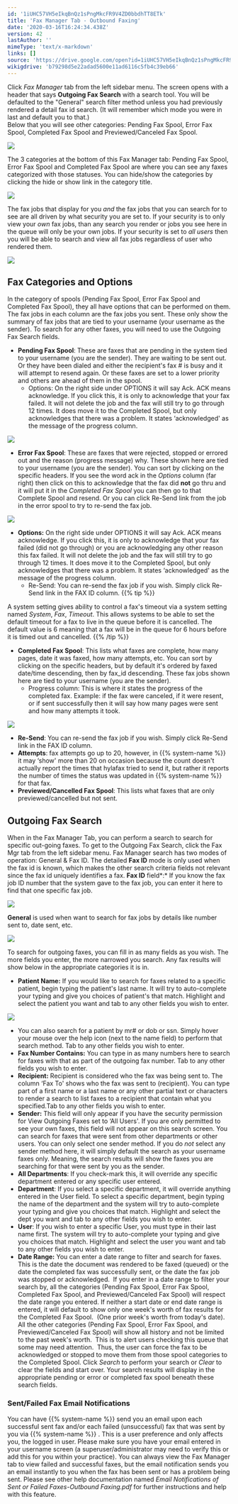 ```yaml
---
id: '1iUHC57VH5eIkqBnQz1sPngMkcFR9V4ZD0bbdhTT8ETk'
title: 'Fax Manager Tab - Outbound Faxing'
date: '2020-03-16T16:24:34.438Z'
version: 42
lastAuthor: ''
mimeType: 'text/x-markdown'
links: []
source: 'https://drive.google.com/open?id=1iUHC57VH5eIkqBnQz1sPngMkcFR9V4ZD0bbdhTT8ETk'
wikigdrive: 'b79298d5e22adad5600e11ad6116c5fb4c39eb66'
---
```

Click *Fax Manager* tab from the left sidebar menu. The screen opens with a header that says **Outgoing Fax Search** with a search tool. You will be defaulted to the "General" search filter method unless you had previously rendered a detail fax id search. (It will remember which mode you were in last and default you to that.)  
Below that you will see other categories: Pending Fax Spool, Error Fax Spool, Completed Fax Spool and Previewed/Canceled Fax Spool.

![](../fax-manager-tab-outbound-faxing.assets/5c6a9d80a3d3f04206aceac46672a42b.png)

The 3 categories at the bottom of this Fax Manager tab: Pending Fax Spool, Error Fax Spool and Completed Fax Spool are where you can see any faxes categorized with those statuses. You can hide/show the categories by clicking the hide or show link in the category title.

![](../fax-manager-tab-outbound-faxing.assets/9f53bb859884a1e9de2419283418a401.png)

The fax jobs that display for you *and* the fax jobs that you can search for to see are all driven by what security you are set to. If your security is to only view your *own* fax jobs, than any search you render or jobs you see here in the queue will only be your own jobs. If your security is set to *all users* then you will be able to search and view all fax jobs regardless of user who rendered them.

![](../fax-manager-tab-outbound-faxing.assets/939a68df1d97eff1c2ca90afe534cd10.png)


## Fax Categories and Options

In the category of spools (Pending Fax Spool, Error Fax Spool and Completed Fax Spool), they all have options that can be performed on them. The fax jobs in each column are the fax jobs you sent. These only show the summary of fax jobs that are tied to your username (your username as the sender). To search for any other faxes, you will need to use the Outgoing Fax Search fields.
* <strong>Pending Fax Spool</strong>: These are faxes that are pending in the system tied to your username (you are the sender). They are waiting to be sent out. Or they have been dialed and either the recipient's fax # is busy and it will attempt to resend again. Or these faxes are set to a lower priority and others are ahead of them in the spool.
   * Options: On the right side under OPTIONS it will say Ack. ACK means acknowledge. If you click this, it is only to acknowledge that your fax failed. It will not delete the job and the fax will still try to go through 12 times. It does move it to the Completed Spool, but only acknowledges that there was a problem. It states ‘acknowledged' as the message of the progress column.

![](../fax-manager-tab-outbound-faxing.assets/df2e74f9a3d00fc8774d1a841828bc90.png)

* <strong>Error Fax Spool</strong>: These are faxes that were rejected, stopped or errored out and the reason (progress message) why. These shown here are tied to your username (you are the sender). You can sort by clicking on the specific headers. If you see the word ack in the <em>Options</em> column (far right) then click on this to acknowledge that the fax did <strong>not</strong> go thru and it will put it in the <em>Completed Fax Spool</em> you can then go to that Complete Spool and resend. Or you can click Re-Send link from the job in the error spool to try to re-send the fax job.

![](../fax-manager-tab-outbound-faxing.assets/07a52e53a1d58b4609c15f55b206afc8.png)

* <strong>Options:</strong> On the right side under OPTIONS it will say Ack. ACK means acknowledge. If you click this, it is only to acknowledge that your fax failed (did not go through) or you are acknowledging any other reason this fax failed. It will not delete the job and the fax will still try to go through 12 times. It does move it to the Completed Spool, but only acknowledges that there was a problem. It states ‘acknowledged' as the message of the progress column.
   * Re-Send: You can re-send the fax job if you wish. Simply click Re-Send link in the FAX ID column.
{{% tip %}}

A system setting gives ability to control a fax's timeout via a system setting named *System*, *Fax*, *Timeout*. This allows systems to be able to set the default timeout for a fax to live in the queue before it is cancelled. The default value is 6 meaning that a fax will be in the queue for 6 hours before it is timed out and cancelled.
{{% /tip %}}
* <strong>Completed Fax Spool</strong>: This lists what faxes are complete, how many pages, date it was faxed, how many attempts, etc. You can sort by clicking on the specific headers, but by default it's ordered by faxed date/time descending, then by fax_id descending. These fax jobs shown here are tied to your username (you are the sender).
   * Progress column: This is where it states the progress of the completed fax. Example: if the fax were canceled, if it were resent, or if sent successfully then it will say how many pages were sent and how many attempts it took.

![](../fax-manager-tab-outbound-faxing.assets/3b5c6717499078410e16af21d605e377.png)

* <strong>Re-Send</strong>: You can re-send the fax job if you wish. Simply click Re-Send link in the FAX ID column.
* <strong>Attempts</strong>: fax attempts go up to 20, however, in {{% system-name %}} it may ‘show' more than 20 on occasion because the count doesn't actually report the times that hylafax tried to send it, but rather it reports the number of times the status was updated in {{% system-name %}} for that fax.
* <strong>Previewed/Cancelled Fax Spool</strong>: This lists what faxes that are only previewed/cancelled but not sent.

## Outgoing Fax Search

When in the Fax Manager Tab, you can perform a search to search for specific out-going faxes.
To get to the Outgoing Fax Search, click the Fax Mgr tab from the left sidebar menu.
Fax Manager search has two modes of operation: General & Fax ID. The detailed **Fax ID** mode is only used when the fax id is known, which makes the other search criteria fields not relevant since the fax id uniquely identifies a fax. **Fax ID** field*:* If you know the fax job ID number that the system gave to the fax job, you can enter it here to find that one specific fax job.

![](../fax-manager-tab-outbound-faxing.assets/c83b00ba78846cb87620e7f280f0fdb7.png)

**General** is used when want to search for fax jobs by details like number sent to, date sent, etc.

![](../fax-manager-tab-outbound-faxing.assets/0cb9289d7e2a7760c71fa505b6cc6626.png)

To search for outgoing faxes, you can fill in as many fields as you wish. The more fields you enter, the more narrowed you search. Any fax results will show below in the appropriate categories it is in.
* <strong>Patient Name:</strong> If you would like to search for faxes related to a specific patient, begin typing the patient's last name. It will try to auto-complete your typing and give you choices of patient's that match. Highlight and select the patient you want and tab to any other fields you wish to enter.

![](../fax-manager-tab-outbound-faxing.assets/c98cadbf45674920b98a2a31cfb864b5.png)

* You can also search for a patient by mr# or dob or ssn. Simply hover your mouse over the help icon (next to the name field) to perform that search method. Tab to any other fields you wish to enter.
* <strong>Fax Number Contains:</strong> You can type in as many numbers here to search for faxes with that as part of the outgoing fax number. Tab to any other fields you wish to enter.
* <strong>Recipient:</strong> Recipient is considered who the fax was being sent to. The column ‘Fax To' shows who the fax was sent to (recipient). You can type part of a first name or a last name or any other partial text or characters to render a search to list faxes to a recipient that contain what you specified.Tab to any other fields you wish to enter.
* <strong>Sender:</strong> This field will only appear if you have the security permission for View Outgoing Faxes set to ‘All Users'. If you are only permitted to see your own faxes, this field will not appear on this search screen.
You can search for faxes that were sent from other departments or other users. You can only select one sender method. If you do *not* select any sender method here, it will simply default the search as your username faxes only. Meaning, the search results will show the faxes you are searching for that were sent by you as the sender.
* <strong>All Departments</strong>: If you check-mark this, it will override any specific department entered or any specific user entered.
* <strong>Department</strong>: If you select a specific department, it will override anything entered in the User field. To select a specific department, begin typing the name of the department and the system will try to auto-complete your typing and give you choices that match. Highlight and select the dept you want and tab to any other fields you wish to enter.
* <strong>User</strong>: If you wish to enter a specific User, you must type in their last name first. The system will try to auto-complete your typing and give you choices that match. Highlight and select the user you want and tab to any other fields you wish to enter.
* <strong>Date Range:</strong> You can enter a date range to filter and search for faxes. This is the date the document was rendered to be faxed (queued) or the date the completed fax was successfully sent, or the date the fax job was stopped or acknowledged.  If you enter in a date range to filter your search by, all the categories (Pending Fax Spool, Error Fax Spool, Completed Fax Spool, and Previewed/Canceled Fax Spool) will respect the date range you entered.
If neither a start date or end date range is entered, it will default to show only one week's worth of fax results for the Completed Fax Spool.  (One prior week's worth from today's date).  All the other categories (Pending Fax Spool, Error Fax Spool, and Previewed/Canceled Fax Spool) will show all history and not be limited to the past week's worth.  This is to alert users checking this queue that some may need attention.  Thus, the user can force the fax to be acknowledged or stopped to move them from those spool categories to the Completed Spool.
Click *Search* to perform your search or *Clear* to clear the fields and start over.
Your search results will display in the appropriate pending or error or completed fax spool beneath these search fields.

### Sent/Failed Fax Email Notifications

You can have {{% system-name %}} send you an email upon each successful sent fax and/or each failed (unsuccessful) fax that was sent by you via {{% system-name %}} . This is a user preference and only affects you, the logged in user.
Please make sure you have your email entered in your username screen (a superuser/administrator may need to verify this or add this for you within your practice). You can always view the Fax Manager tab to view failed and successful faxes, but the email notification sends you an email instantly to you when the fax has been sent or has a problem being sent.
Please see other help documentation named *Email Notifications of Sent or Failed Faxes-Outbound Faxing.pdf* for further instructions and help with this feature.
